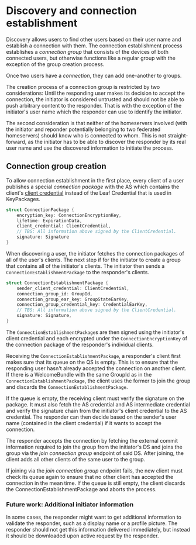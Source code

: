 # Discovery and connection establishment

Discovery allows users to find other users based on their user name and establish a connection with them. The connection establishment process establishes a *connection group* that consists of the devices of both connected users, but otherwise functions like a regular group with the exception of the group creation process.

Once two users have a *connection*, they can add one-another to groups.

The creation process of a connection group is restricted by two considerations: Until the responding user makes its decision to accept the connection, the initiator is considered untrusted and should not be able to push arbitrary content to the responder. That is with the exception of the initiator's user name which the responder can use to identify the initiator.

The second consideration is that neither of the homeservers involved (with the initiator and reponder potentially belonging to two federated homeservers) should know who is connected to whom. This is not straight-forward, as the initiator has to be able to discover the responder by its real user name and use the discovered information to initiate the process.

## Connection group creation

To allow connection establishment in the first place, every client of a user publishes a special *connection package* with the AS which contains the client's [client credential](credentials.md#client-credentials) instead of the Leaf Credential that is used in KeyPackages.

```rust
struct ConnectionPackage {
    encryption_key: ConnectionEncryptionKey,
    lifetime: ExpirationData,
    client_credential: ClientCredential,
    // TBS: All information above signed by the ClientCredential.
    signature: Signature
}
```

When discovering a user, the initiator fetches the connection packages of all of the user's clients. The next step if for the initiator to create a group that contains all of the initiator's clients. The initiator then sends a `ConnectionEstablishmentPackage` to the responder's clients.

```rust
struct ConnectionEstablishmentPackage {
    sender_client_credential: ClientCredential,
    connection_group_id: GroupId,
    connection_group_ear_key: GroupStateEarKey,
    connection_group_credential_key: CredentialEarKey,
    // TBS: All information above signed by the ClientCredential.
    signature: Signature,
}
```

The `ConnectionEstablishmentPackage`s are then signed using the initiator's client credential and each encrypted under the `ConnectionEncryptionKey` of the connection package of the responder's individual clients.

Receiving the `ConnectionEstablishmentPackage`, a responder's client first makes sure that its queue on the QS is empty. This is to ensure that the responding user hasn't already accepted the connection on another client. If there is a WelcomeBundle with the same GroupId as in the `ConnectionEstablishmentPackage`, the client uses the former to join the group and discards the `ConnectionEstablishmentPackage`.

If the queue is empty, the receiving client must verify the signature on the package. It must also fetch the AS credential and AS intermediate credential and verify the signature chain from the initiator's client credential to the AS credential. The responder can then decide based on the sender's user name (contained in the client credential) if it wants to accept the connection.

The responder accepts the connection by fetching the external commit information required to join the group from the initiator's DS and joins the group via the *join connection group* endpoint of said DS. After joining, the client adds all other clients of the same user to the group.

If joining via the *join connection group* endpoint fails, the new client must check its queue again to ensure that no other client has accepted the connection in the mean time. If the queue is still empty, the client discards the ConnectionEstablishmentPackage and aborts the process.

### Future work: Additional initiator information

In some cases, the responder might want to get additional information to validate the responder, such as a display name or a profile picture. The responder should not get this information delivered immediately, but instead it should be downloaded upon active request by the responder.
